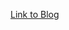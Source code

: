 [Link to Blog](http://yetanotherpointlesstechblog.blogspot.com/2016/04/emulating-bluetooth-keyboard-with.html)
